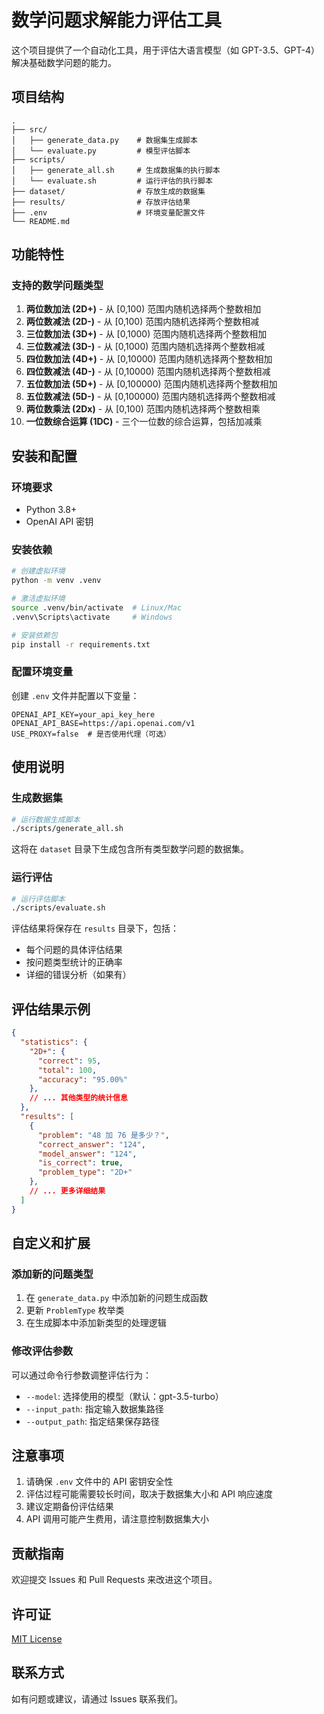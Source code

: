 # 数学问题求解能力评估工具

这个项目提供了一个自动化工具，用于评估大语言模型（如 GPT-3.5、GPT-4）解决基础数学问题的能力。

## 项目结构

```
.
├── src/
│   ├── generate_data.py    # 数据集生成脚本
│   └── evaluate.py         # 模型评估脚本
├── scripts/
│   ├── generate_all.sh     # 生成数据集的执行脚本
│   └── evaluate.sh         # 运行评估的执行脚本
├── dataset/                # 存放生成的数据集
├── results/                # 存放评估结果
├── .env                    # 环境变量配置文件
└── README.md              
```

## 功能特性

### 支持的数学问题类型

1. **两位数加法 (2D+)** - 从 [0,100) 范围内随机选择两个整数相加
2. **两位数减法 (2D-)** - 从 [0,100) 范围内随机选择两个整数相减
3. **三位数加法 (3D+)** - 从 [0,1000) 范围内随机选择两个整数相加
4. **三位数减法 (3D-)** - 从 [0,1000) 范围内随机选择两个整数相减
5. **四位数加法 (4D+)** - 从 [0,10000) 范围内随机选择两个整数相加
6. **四位数减法 (4D-)** - 从 [0,10000) 范围内随机选择两个整数相减
7. **五位数加法 (5D+)** - 从 [0,100000) 范围内随机选择两个整数相加
8. **五位数减法 (5D-)** - 从 [0,100000) 范围内随机选择两个整数相减
9. **两位数乘法 (2Dx)** - 从 [0,100) 范围内随机选择两个整数相乘
10. **一位数综合运算 (1DC)** - 三个一位数的综合运算，包括加减乘

## 安装和配置

### 环境要求

- Python 3.8+
- OpenAI API 密钥

### 安装依赖

```bash
# 创建虚拟环境
python -m venv .venv

# 激活虚拟环境
source .venv/bin/activate  # Linux/Mac
.venv\Scripts\activate     # Windows

# 安装依赖包
pip install -r requirements.txt
```

### 配置环境变量

创建 `.env` 文件并配置以下变量：

```env
OPENAI_API_KEY=your_api_key_here
OPENAI_API_BASE=https://api.openai.com/v1
USE_PROXY=false  # 是否使用代理（可选）
```

## 使用说明

### 生成数据集

```bash
# 运行数据生成脚本
./scripts/generate_all.sh
```

这将在 `dataset` 目录下生成包含所有类型数学问题的数据集。

### 运行评估

```bash
# 运行评估脚本
./scripts/evaluate.sh
```

评估结果将保存在 `results` 目录下，包括：
- 每个问题的具体评估结果
- 按问题类型统计的正确率
- 详细的错误分析（如果有）

## 评估结果示例

```json
{
  "statistics": {
    "2D+": {
      "correct": 95,
      "total": 100,
      "accuracy": "95.00%"
    },
    // ... 其他类型的统计信息
  },
  "results": [
    {
      "problem": "48 加 76 是多少？",
      "correct_answer": "124",
      "model_answer": "124",
      "is_correct": true,
      "problem_type": "2D+"
    },
    // ... 更多详细结果
  ]
}
```

## 自定义和扩展

### 添加新的问题类型

1. 在 `generate_data.py` 中添加新的问题生成函数
2. 更新 `ProblemType` 枚举类
3. 在生成脚本中添加新类型的处理逻辑

### 修改评估参数

可以通过命令行参数调整评估行为：
- `--model`: 选择使用的模型（默认：gpt-3.5-turbo）
- `--input_path`: 指定输入数据集路径
- `--output_path`: 指定结果保存路径

## 注意事项

1. 请确保 `.env` 文件中的 API 密钥安全性
2. 评估过程可能需要较长时间，取决于数据集大小和 API 响应速度
3. 建议定期备份评估结果
4. API 调用可能产生费用，请注意控制数据集大小

## 贡献指南

欢迎提交 Issues 和 Pull Requests 来改进这个项目。

## 许可证

[MIT License](LICENSE)

## 联系方式

如有问题或建议，请通过 Issues 联系我们。